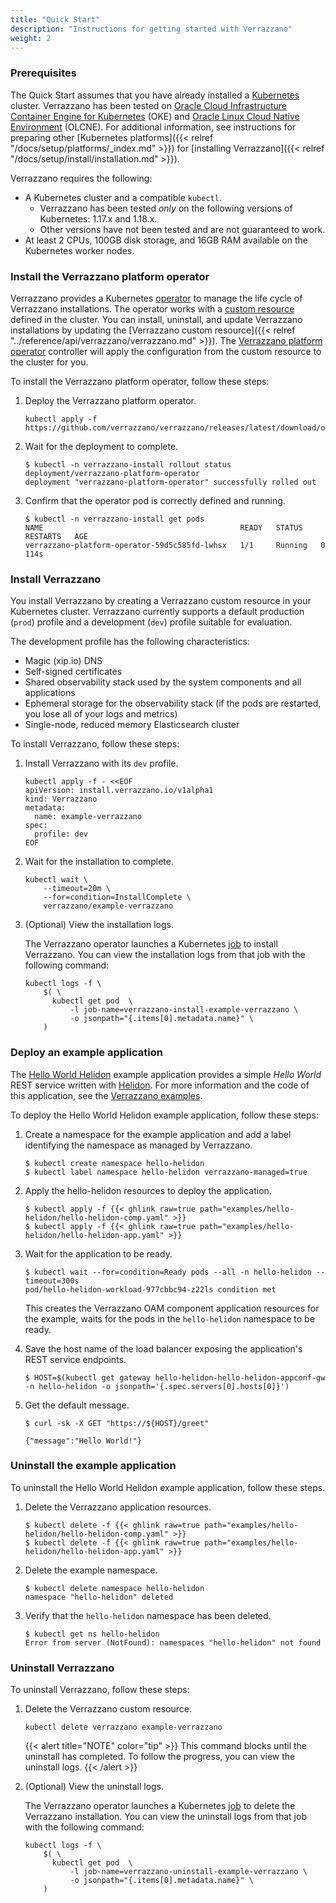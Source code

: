 ```yaml
---
title: "Quick Start"
description: "Instructions for getting started with Verrazzano"
weight: 2
---
```



### Prerequisites

The Quick Start assumes that you have already installed a
[Kubernetes](https://kubernetes.io/) cluster.  Verrazzano has been tested on
[Oracle Cloud Infrastructure Container Engine for Kubernetes](https://docs.cloud.oracle.com/en-us/iaas/Content/ContEng/Concepts/contengoverview.htm) (OKE) and
[Oracle Linux Cloud Native Environment](https://docs.oracle.com/en/operating-systems/olcne/) (OLCNE).
For additional information, see instructions for preparing other [Kubernetes platforms]({{< relref "/docs/setup/platforms/_index.md" >}})
for [installing Verrazzano]({{< relref "/docs/setup/install/installation.md" >}}).

Verrazzano requires the following:
* A Kubernetes cluster and a compatible `kubectl`.
    * Verrazzano has been tested _only_ on the following versions of Kubernetes: 1.17.x and 1.18.x.
    * Other versions have not been tested and are not guaranteed to work.
* At least 2 CPUs, 100GB disk storage, and 16GB RAM available on the Kubernetes worker nodes.

### Install the Verrazzano platform operator

Verrazzano provides a Kubernetes [operator](https://kubernetes.io/docs/concepts/extend-kubernetes/operator/)
to manage the life cycle of Verrazzano installations.  The operator works with a
[custom resource](https://kubernetes.io/docs/concepts/extend-kubernetes/api-extension/custom-resources/) defined in the cluster.
You can install, uninstall, and update Verrazzano installations by updating the
[Verrazzano custom resource]({{< relref "../reference/api/verrazzano/verrazzano.md" >}}).
The [Verrazzano platform operator](https://github.com/verrazzano/verrazzano-platform-operator) controller will apply the configuration from the custom resource to the cluster for you.

To install the Verrazzano platform operator, follow these steps:

1. Deploy the Verrazzano platform operator.

    ```shell
    kubectl apply -f https://github.com/verrazzano/verrazzano/releases/latest/download/operator.yaml
    ```

1. Wait for the deployment to complete.

    ```shell
    $ kubectl -n verrazzano-install rollout status deployment/verrazzano-platform-operator
    deployment "verrazzano-platform-operator" successfully rolled out
    ```

1. Confirm that the operator pod is correctly defined and running.

    ```shell
    $ kubectl -n verrazzano-install get pods
    NAME                                            READY   STATUS    RESTARTS   AGE
    verrazzano-platform-operator-59d5c585fd-lwhsx   1/1     Running   0          114s
    ```

### Install Verrazzano


You install Verrazzano by creating a Verrazzano custom resource in
your Kubernetes cluster.  Verrazzano currently supports a default production (`prod`)
profile and a development (`dev`) profile suitable for evaluation.  

The development profile has the following characteristics:
* Magic (xip.io) DNS
* Self-signed certificates
* Shared observability stack used by the system components and all applications
* Ephemeral storage for the observability stack (if the pods are restarted, you lose all of your logs and metrics)
* Single-node, reduced memory Elasticsearch cluster

To install Verrazzano, follow these steps:

1. Install Verrazzano with its `dev` profile.

    ```shell
    kubectl apply -f - <<EOF
    apiVersion: install.verrazzano.io/v1alpha1
    kind: Verrazzano
    metadata:
      name: example-verrazzano
    spec:
      profile: dev
    EOF
    ```

1. Wait for the installation to complete.
    ```shell
    kubectl wait \
        --timeout=20m \
        --for=condition=InstallComplete \
        verrazzano/example-verrazzano
    ```

1. (Optional) View the installation logs.

    The Verrazzano operator launches a Kubernetes [job](https://kubernetes.io/docs/concepts/workloads/controllers/job/) to install Verrazzano.  You can view the installation logs from that job with the following command:

    ```shell
    kubectl logs -f \
        $( \
          kubectl get pod  \
              -l job-name=verrazzano-install-example-verrazzano \
              -o jsonpath="{.items[0].metadata.name}" \
        )
    ```

### Deploy an example application

The [Hello World Helidon](https://github.com/verrazzano/verrazzano/blob/master/examples/hello-helidon/README.md)
example application provides a simple *Hello World* REST service written with [Helidon](https://helidon.io).
For more information and the code of this application, see the [Verrazzano examples](https://github.com/verrazzano/examples).

To deploy the Hello World Helidon example application, follow these steps:



1. Create a namespace for the example application and add a label identifying the namespace as managed by Verrazzano.

   ```shell
   $ kubectl create namespace hello-helidon
   $ kubectl label namespace hello-helidon verrazzano-managed=true
   ```

1. Apply the hello-helidon resources to deploy the application.

   ```shell
   $ kubectl apply -f {{< ghlink raw=true path="examples/hello-helidon/hello-helidon-comp.yaml" >}}
   $ kubectl apply -f {{< ghlink raw=true path="examples/hello-helidon/hello-helidon-app.yaml" >}}
   ```

1. Wait for the application to be ready.

   ```shell
   $ kubectl wait --for=condition=Ready pods --all -n hello-helidon --timeout=300s
   pod/hello-helidon-workload-977cbbc94-z22ls condition met
   ```
   This creates the Verrazzano OAM component application resources for the example, waits for the pods in the `hello-helidon`
   namespace to be ready.

1.  Save the host name of the load balancer exposing the application's REST service endpoints.
    ```shell script
    $ HOST=$(kubectl get gateway hello-helidon-hello-helidon-appconf-gw -n hello-helidon -o jsonpath='{.spec.servers[0].hosts[0]}')
    ```

1.  Get the default message.
    ```shell script
    $ curl -sk -X GET "https://${HOST}/greet"

    {"message":"Hello World!"}
    ```


### Uninstall the example application

To uninstall the Hello World Helidon example application, follow these steps.

1. Delete the Verrazzano application resources.

   ```shell
   $ kubectl delete -f {{< ghlink raw=true path="examples/hello-helidon/hello-helidon-comp.yaml" >}}
   $ kubectl delete -f {{< ghlink raw=true path="examples/hello-helidon/hello-helidon-app.yaml" >}}
    ```

1. Delete the example namespace.

   ```shell
   $ kubectl delete namespace hello-helidon
   namespace "hello-helidon" deleted
    ```

1. Verify that the `hello-helidon` namespace has been deleted.

   ```shell
   $ kubectl get ns hello-helidon
   Error from server (NotFound): namespaces "hello-helidon" not found
   ```

### Uninstall Verrazzano

To uninstall Verrazzano, follow these steps:

1. Delete the Verrazzano custom resource.

    ```shell
    kubectl delete verrazzano example-verrazzano
    ```

   {{< alert title="NOTE" color="tip" >}}
   This command blocks until the uninstall has completed.  To follow the progress,
   you can view the uninstall logs.
   {{< /alert >}}

1. (Optional) View the uninstall logs.

    The Verrazzano operator launches a Kubernetes [job](https://kubernetes.io/docs/concepts/workloads/controllers/job/) to delete the Verrazzano installation.  You can view the uninstall logs from that job with the following command:

    ```shell
    kubectl logs -f \
        $( \
          kubectl get pod  \
              -l job-name=verrazzano-uninstall-example-verrazzano \
              -o jsonpath="{.items[0].metadata.name}" \
        )
    ```
